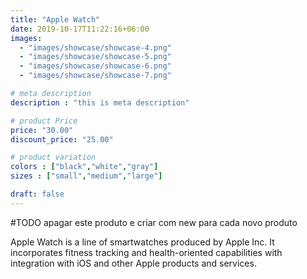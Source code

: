 ```yaml
---
title: "Apple Watch"
date: 2019-10-17T11:22:16+06:00
images: 
  - "images/showcase/showcase-4.png"
  - "images/showcase/showcase-5.png"
  - "images/showcase/showcase-6.png"
  - "images/showcase/showcase-7.png"

# meta description
description : "this is meta description"

# product Price
price: "30.00"
discount_price: "25.00"

# product variation
colors : ["black","white","gray"]
sizes : ["small","medium","large"]

draft: false
---
```

#TODO apagar este produto e criar com new para cada novo produto

Apple Watch is a line of smartwatches produced by Apple Inc. It incorporates fitness tracking and health-oriented capabilities with integration with iOS and other Apple products and services.